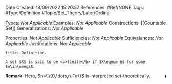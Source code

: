 <div class="topSpace"></div>

Date Created: 13/09/2022 15:20:57
References: #Ref/NONE
Tags: #Type/Definition #Topic/Set_Theory/Later/Ordinal

Types: <i>Not Applicable</i>
Examples: <i>Not Applicable</i>
Constructions: [[Countable Set]]
Generalizations: <i>Not Applicable</i>

Properties: <i>Not Applicable</i>
Sufficiencies: <i>Not Applicable</i>
Equivalences: <i>Not Applicable</i>
Justifications: <i>Not Applicable</i>

``` ad-Definition
title: Definition.

A set $X$ is said to be <b>finite</b> if $X\eqnum n$ for some $n\in\omega$.

```

<b>Remark.</b> Here, $n=\l\{0,\dots,n-1\r\}$ is interpreted set-theoretically.<span style="float:right;">$\blacklozenge$</span>
